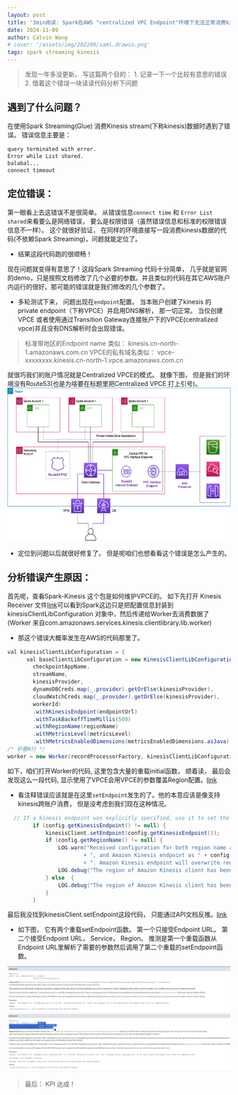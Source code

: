 ```yaml
---
layout: post
title: '3min阅读: Spark在AWS "centralized VPC Endpoint"环境下无法正常消费kinesis stream 数据 '
date: 2024-11-09
author: Calvin Wang
# cover: '/assets/img/202209/saml.drawio.png'
tags: spark streaming kinesis
---
```


>  发现一年多没更新。 写这篇两个目的： 1. 记录一下一个比较有意思的错误  2. 借着这个错误一块读读代码分析下问题

## 遇到了什么问题？
在使用Spark Streaming(Glue) 消费Kinesis stream(下称kinesis)数据时遇到了错误。
错误信息主要是：

```text
query terminated with error. 
Error while List shared. 
balabal... 
connect timeout
```

## 定位错误：
第一眼看上去这错误不是很简单。 从错误信息`connect time` 和 `Error List shared`来看要么是网络错误， 要么是权限错误（虽然错误信息和标准的权限错误信息不一样）。
这个就很好验证， 在同样的环境直接写一段消费kinesis数据的代码(不依赖Spark Streaming)，问题就能定位了。
* 结果这段代码跑的很顺畅！

现在问题就变得有意思了！这段Spark Streaming 代码十分简单， 几乎就是官网的demo，只是按照文档修改了几个必要的参数。并且类似的代码在其它AWS账户内运行的很好。那可能的错误就是我们修改的几个参数了。
* 多轮测试下来， 问题出现在`endpoint`配置。 当本账户创建了kinesis 的private endpoint（下称VPCE）并启用DNS解析， 那一切正常。 当仅创建VPCE 或者使用通过Transition Gateway连接账户下的VPCE(centralized vpce)并且没有DNS解析时会出现错误。
> 标准带地区的Endpoint name 类似： kinesis.cn-north-1.amazonaws.com.cn
> VPCE的私有域名类似： vpce-xxxxxxxx.kinesis.cn-north-1.vpce.amazonaws.com.cn

就很巧我们的账户情况就是Centralized VPCE的模式。 就像下图， 但是我们的环境没有Route53(也是为啥要在标题里把Centralized VPCE 打上引号)。
![](/assets/img/2024/centralizing-interface-vpc-endpoints.png)

* 定位到问题以后就很好修复了。 但是呢咱们也想看看这个错误是怎么产生的。

## 分析错误产生原因：
首先呢，查看Spark-Kinesis 这个包是如何维护VPCE的。
如下先打开 Kinesis Receiver 文件[link](https://github.com/apache/spark/blob/v3.4.1/connector/kinesis-asl/src/main/scala/org/apache/spark/streaming/kinesis/KinesisReceiver.scala)可以看到Spark这边只是把配置信息封装到 kinesisClientLibConfiguration 对象中，然后传递给Worker去消费数据了(Worker 来自com.amazonaws.services.kinesis.clientlibrary.lib.worker) 
* 那这个错误大概率发生在AWS的代码那里了。

```java
val kinesisClientLibConfiguration = {
      val baseClientLibConfiguration = new KinesisClientLibConfiguration(
        checkpointAppName,
        streamName,
        kinesisProvider,
        dynamoDBCreds.map(_.provider).getOrElse(kinesisProvider),
        cloudWatchCreds.map(_.provider).getOrElse(kinesisProvider),
        workerId)
        .withKinesisEndpoint(endpointUrl)
        .withTaskBackoffTimeMillis(500)
        .withRegionName(regionName)
        .withMetricsLevel(metricsLevel)
        .withMetricsEnabledDimensions(metricsEnabledDimensions.asJava)
/* 折叠N行 */
worker = new Worker(recordProcessorFactory, kinesisClientLibConfiguration)
```

如下，咱们打开Worker的代码, 这里包含大量的重载initial函数， 顺着读， 最后会发现这么一段代码, 显示使用了VPCE会用VPCE的参数覆盖Region配置。[link](https://github.com/eroad/amazon-kinesis-client/blob/23cdfca358058d94106f4cfaff432e996d14cd1a/src/main/java/com/amazonaws/services/kinesis/clientlibrary/lib/worker/Worker.java#L245)

* 看注释错误应该就是在这里`setEndpoint`发生的了。他的本意应该是像支持kinesis跨账户消费， 但是没考虑到我们现在这种情况。

```java
  // If a kinesis endpoint was explicitly specified, use it to set the region of kinesis.
        if (config.getKinesisEndpoint() != null) {
            kinesisClient.setEndpoint(config.getKinesisEndpoint());
            if (config.getRegionName() != null) {
                LOG.warn("Received configuration for both region name as " + config.getRegionName()
                        + ", and Amazon Kinesis endpoint as " + config.getKinesisEndpoint()
                        + ". Amazon Kinesis endpoint will overwrite region name.");
                LOG.debug("The region of Amazon Kinesis client has been overwritten to " + config.getKinesisEndpoint());
            } else  {
                LOG.debug("The region of Amazon Kinesis client has been set to " + config.getKinesisEndpoint());
            }
        }
```

最后我没找到kinesisClient.setEndpoint这段代码， 只能通过API文档反推。[link](https://docs.aws.amazon.com/AWSJavaSDK/latest/javadoc/com/amazonaws/AmazonWebServiceClient.html#setEndpoint-java.lang.String-)

* 如下图， 它有两个重载setEndpoint函数。 第一个只接受Endpoint URL。 第二个接受Endpoint URL， Service， Region。 推测是第一个重载函数从Endpoint URL里解析了需要的参数然后调用了第二个重载的setEndpoint函数。

![](/assets/img/2024/kinesisclient-setendpoint.png)


> 最后： KPI 达成！
